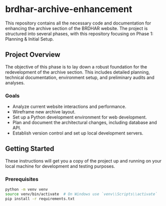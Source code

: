 
# brdhar-archive-enhancement

This repository contains all the necessary code and documentation for enhancing the archive section of the BRDHAR website. The project is structured into several phases, with this repository focusing on Phase 1: Planning & Initial Setup.

## Project Overview

The objective of this phase is to lay down a robust foundation for the redevelopment of the archive section. This includes detailed planning, technical documentation, environment setup, and preliminary audits and analyses.

### Goals

- Analyze current website interactions and performance.
- Wireframe new archive layout.
- Set up a Python development environment for web development.
- Plan and document the architectural changes, including database and API.
- Establish version control and set up local development servers.

## Getting Started

These instructions will get you a copy of the project up and running on your local machine for development and testing purposes.

### Prerequisites


```bash
python -m venv venv
source venv/bin/activate  # On Windows use `venv\\Scripts\\activate`
pip install -r requirements.txt
